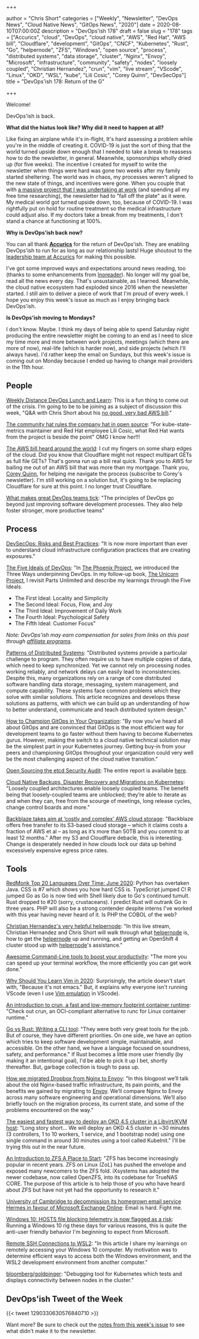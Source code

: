 +++

author = "Chris Short"
categories = ["Weekly", "Newsletter", "DevOps News", "Cloud Native News", "GitOps News", "2020"]
date = 2020-08-10T07:00:00Z
description = "DevOps'ish 178"
draft = false
slug = "178"
tags = ["Accurics", "cloud", "DevOps", "cloud native", "AWS", "Red Hat", "AWS bill", "Cloudflare", "development", "GitOps", "CNCF", "Kubernetes", "Rust", "Go", "helpernode", "ZFS", "Windows", "open source", "process", "distributed systems", "data storage", "cluster", "Nginx", "Envoy", "Microsoft", "infrastructure", "community", "safety", "nodes", "loosely coupled", "Christian Hernandez", "crun", "vim", "live stream", "VScode", "Linux", "OKD", "WSL", "kube", "Lili Cosic", "Corey Quinn", "DevSecOps"]
title = "DevOps'ish 178: Return of the G"

+++

Welcome!

DevOps'ish is back.

**What did the hiatus look like? Why did it need to happen at all?**

Like fixing an airplane while it's in-flight, It's hard assessing a problem while you're in the middle of creating it. COVID-19 is just the sort of thing that the world turned upside down enough that I needed to take a break to reassess how to do the newsletter, in general. Meanwhile, sponsorships wholly dried up (for five weeks). The incentive I created for myself to write the newsletter when things were hard was gone two weeks after my family started sheltering. The world was in chaos, my processes weren't aligned to the new state of things, and incentives were gone. When you couple that with [a massive project that I was undertaking at work](https://chrisshort.net/live-streaming-on-openshift.tv-and-some-lessons-learned/?utm_source=newsletter&utm_medium=email&utm_campaign=devopsish_178) (and spending all my free time researching), the newsletter had to "fall off the plate" as it were. My medical world got turned upside down, too, because of COVID-19. I was rightfully put on hold for routine treatment so the medical infrastructure could adjust also. If my doctors take a break from my treatments, I don't stand a chance at functioning at 100%.

**Why is DevOps'ish back now?**

You can all thank [**Accurics**](https://www.accurics.com/?utm_source=newsletter&utm_medium=email&utm_campaign=devopsish_178) for the return of DevOps'ish. They are enabling DevOps'ish to run for as long as our relationship lasts! Huge shoutout to the [leadership team at Accurics](https://www.accurics.com/team/?utm_source=newsletter&utm_medium=email&utm_campaign=devopsish_178) for making this possible.

I've got some improved ways and expectations around news reading, too (thanks to some enhancements from [Inoreader](https://www.inoreader.com/?utm_source=newsletter&utm_medium=email&utm_campaign=devopsish_178)). No longer will my goal be, read all the news every day. That's unsustainable, as I learned. Meanwhile, the cloud native ecosystem had exploded since 2016 when the newsletter started. I still aim to deliver a piece of work that I'm proud of every week. I hope you enjoy this week's issue as much as I enjoy bringing back DevOps'ish.

**Is DevOps'ish moving to Mondays?**

I don't know. Maybe. I think my days of being able to spend Saturday night producing the entire newsletter might be coming to an end as I need to slice my time more and more between work projects, meetings (which there are more of now), real-life (which is harder now), and side projects (which I'll always have). I'd rather keep the email on Sundays, but this week's issue is coming out on Monday because I ended up having to change mail providers in the 11th hour.

## People

[Weekly Distance DevOps Lunch and Learn](https://rackn.com/distance-devops/): This is a fun thing to come out of the crisis. I'm going to be to be joining as a subject of discussion this week, "Q&A with Chris Short about his [no good, very bad AWS bill](https://chrisshort.net/the-aws-bill-heard-around-the-world/?utm_source=newsletter&utm_medium=email&utm_campaign=devopsish_178)."

[The community hat rules the company hat in open source](https://www.infoworld.com/article/3569373/the-community-hat-rules-the-company-hat-in-open-source.html): "For kube-state-metrics maintainer and Red Hat employee Lili Cosic, what Red Hat wants from the project is beside the point" OMG I know her!!!

[The AWS bill heard around the world](https://chrisshort.net/the-aws-bill-heard-around-the-world/): I cut my fingers on some sharp edges of the cloud. Did you know that Cloudflare might not respect multipart GETs as full file GETs? That's gonna run up a bill real quick. Thank you to AWS for bailing me out of an AWS bill that was more than my mortgage. Thank you, [Corey Quinn](https://www.ref.lastweekinaws.com/7h1z3x), for helping me navigate the process (subscribe to Corey's newsletter). I'm still working on a solution but, it's going to be replacing Cloudflare for sure at this point. I no longer trust Cloudflare.

[What makes great DevOps teams tick](https://enterprisersproject.com/article/2020/7/devops-great-teams): "The principles of DevOps go beyond just improving software development processes. They also help foster stronger, more productive teams"

## Process

[DevSecOps: Risks and Best Practices](https://www.accurics.com/blog/devops/devsecops-risks-and-best-practices/): "It is now more important than ever to understand cloud infrastructure configuration practices that are creating exposures."

[The Five Ideals of DevOps](https://itrevolution.com/five-ideals-of-devops/): "In [The Phoenix Project](https://amzn.to/33Gme2t), we introduced the Three Ways underpinning DevOps. In my follow-up book, [The Unicorn Project](https://amzn.to/3a8OwUA), I revisit Parts Unlimited and describe my learnings through the Five Ideals.

* The First Ideal: Locality and Simplicity
* The Second Ideal: Focus, Flow, and Joy
* The Third Ideal: Improvement of Daily Work
* The Fourth Ideal: Psychological Safety
* The Fifth Ideal: Customer Focus"

*Note: DevOps'ish may earn compensation for sales from links on this post through [affiliate programs](/terms/).*

[Patterns of Distributed Systems](https://martinfowler.com/articles/patterns-of-distributed-systems/): "Distributed systems provide a particular challenge to program. They often require us to have multiple copies of data, which need to keep synchronized. Yet we cannot rely on processing nodes working reliably, and network delays can easily lead to inconsistencies. Despite this, many organizations rely on a range of core distributed software handling data storage, messaging, system management, and compute capability. These systems face common problems which they solve with similar solutions. This article recognizes and develops these solutions as patterns, with which we can build up an understanding of how to better understand, communicate and teach distributed system design."

[How to Champion GitOps in Your Organization](https://www.weave.works/blog/how-to-champion-gitops-in-your-organization): "By now you’ve heard all about GitOps and are convinced that GitOps is the most efficient way for development teams to go faster without them having to become Kubernetes gurus. However, making the switch to a cloud native technical solution may be the simplest part in your Kubernetes journey. Getting buy-in from your peers and championing GitOps throughout your organization could very well be the most challenging aspect of the cloud native transition."

[Open Sourcing the etcd Security Audit](https://www.cncf.io/blog/2020/08/05/etcd-security-audit/): The entire report is available [here](https://github.com/etcd-io/etcd/blob/master/security/SECURITY_AUDIT.pdf).

[Cloud Native Backups, Disaster Recovery and Migrations on Kubernetes](https://thenewstack.io/cloud-native-backups-disaster-recovery-and-migrations-on-kubernetes/): "Loosely coupled architectures enable loosely coupled teams. The benefit being that loosely-coupled teams are unblocked; they’re able to iterate as and when they can, free from the scourge of meetings, long release cycles, change control boards and more."

[Backblaze takes aim at ‘costly and complex’ AWS cloud storage](https://www.computerweekly.com/news/252486751/Backblaze-takes-aim-at-costly-and-complex-AWS-cloud-storage): "Backblaze offers free transfer to its S3-based cloud storage – which it claims costs a fraction of AWS et al – as long as it’s more than 50TB and you commit to at least 12 months." After my S3 and Cloudflare debacle, this is interesting. Change is desperately needed in how clouds lock our data up behind excessively expensive egress price rates.

## Tools

[RedMonk Top 20 Languages Over Time: June 2020](https://redmonk.com/rstephens/2020/07/27/redmonk-top-20-languages-over-time-june-2020/): Python has overtaken Java. CSS is #7 which shows you how hard CSS is. TypeScript jumped C! R jumped Go as Go is now tied with Shell likely due to Go's continued tumult. Rust dropped to #20 (sorry, crustaceans). I predict Rust will outrank Go in three years. PHP will also be a strong contender despite interns I've worked with this year having never heard of it. Is PHP the COBOL of the web?

[Christian Hernandez's very helpful helpernode](https://www.youtube.com/watch?v=wZYx4_xBSUQ): "In this live stream, Christian Hernandez and Chris Short will walk through what [helpernode](https://github.com/RedHatOfficial/ocp4-helpernode) is, how to get the [helpernode](https://github.com/RedHatOfficial/ocp4-helpernode) up and running, and getting an OpenShift 4 cluster stood up with [helpernode](https://github.com/RedHatOfficial/ocp4-helpernode)'s assistance."

[Awesome Command-Line tools to boost your productivity](https://dev.to/tasinishmam/awesome-command-line-tools-to-boost-your-productivity-22n8): "The more you can speed up your terminal workflow, the more efficiently you can get work done."

[Why Should You Learn Vim in 2020](https://pragmaticpineapple.com/why-should-you-learn-vim-in-2020/): Surprisingly, the article doesn't start with, "Because it's not emacs." But, it explains why everyone isn't running VScode (even I use [Vim emulation](https://marketplace.visualstudio.com/items?itemName=vscodevim.vim) in VScode).

[An introduction to crun, a fast and low-memory footprint container runtime](https://www.redhat.com/sysadmin/introduction-crun): "Check out crun, an OCI-compliant alternative to runc for Linux container runtime."

[Go vs Rust: Writing a CLI tool](https://cuchi.me/posts/go-vs-rust): "They were both very great tools for the job. But of course, they have different priorities. On one side, we have an option which tries to keep software development simple, maintainable, and accessible. On the other hand, we have a language focused on soundness, safety, and performance." If Rust becomes a little more user friendly (by making it an intentional goal), I'd be able to pick it up I bet, shortly thereafter. But, garbage collection is tough to pass up.

[How we migrated Dropbox from Nginx to Envoy](https://dropbox.tech/infrastructure/how-we-migrated-dropbox-from-nginx-to-envoy): "In this blogpost we’ll talk about the old Nginx-based traffic infrastructure, its pain points, and the benefits we gained by migrating to [Envoy](https://www.envoyproxy.io/). We’ll compare Nginx to Envoy across many software engineering and operational dimensions. We’ll also briefly touch on the migration process, its current state, and some of the problems encountered on the way."

[The easiest and fastest way to deploy an OKD 4.5 cluster in a Libvirt/KVM host](https://www.anstack.com/blog/2020/07/31/the-fastest-and-simplest-way-to-deploy-okd-openshift-4-5.html): "Long story short… We will deploy an OKD 4.5 cluster in ~30 minutes (3 controllers, 1 to 10 workers, 1 service, and 1 bootstrap node) using one single command in around 30 minutes using a tool called KubeInit." I'll be trying this out in the near future.

[An Introduction to ZFS A Place to Start](https://www.servethehome.com/an-introduction-to-zfs-a-place-to-start/): "ZFS has become increasingly popular in recent years. ZFS on Linux (ZoL) has pushed the envelope and exposed many newcomers to the ZFS fold. iXsystems has adopted the newer codebase, now called OpenZFS, into its codebase for TrueNAS CORE. The purpose of this article is to help those of you who have heard about ZFS but have not yet had the opportunity to research it."

[University of Cambridge to decommission its homegrown email service Hermes in favour of Microsoft Exchange Online](https://www.theregister.com/2020/08/04/cambridge_uni_decommissioning_hermes_email/): Email is hard. Fight me.

[Windows 10: HOSTS file blocking telemetry is now flagged as a risk](https://www.bleepingcomputer.com/news/microsoft/windows-10-hosts-file-blocking-telemetry-is-now-flagged-as-a-risk/): Running a Windows 10 rig these days for various reasons, this is quite the anti-user friendly behavior I'm beginning to expect from Microsoft.

[Remote SSH Connections to WSL2](https://www.brianketelsen.com/blog/ssh-to-wsl2/): "In this article I share my learnings on remotely accessing your Windows 10 computer. My motivation was to determine efficient ways to access both the Windows environment, and the WSL2 development environment from another computer."

[bloomberg/goldpinger](https://github.com/bloomberg/goldpinger): "Debugging tool for Kubernetes which tests and displays connectivity between nodes in the cluster."

## DevOps'ish Tweet of the Week

{{< tweet 1290330630576840710 >}}

Want more? Be sure to check out the [notes from this week's issue](https://devopsish.com/178/notes/) to see what didn't make it to the newsletter.
